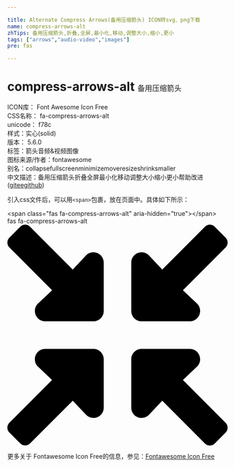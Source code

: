 ```yaml
---

title: Alternate Compress Arrows(备用压缩箭头) ICON转svg、png下载
name: compress-arrows-alt
zhTips: 备用压缩箭头,折叠,全屏,最小化,移动,调整大小,缩小,更小
tags: ["arrows","audio-video","images"]
pre: fas

---
```


# compress-arrows-alt  <small style="font-size: 60%;font-weight: 100">备用压缩箭头</small>


<div class="detail-page">
<p>
<span>
ICON库：
<span class="badge-secondary badge">Font Awesome Icon Free</span> 
</span>
<br/>
<span>
CSS名称：
<span class="badge-secondary badge">fa-compress-arrows-alt</span> 
</span>
<br/>
<span>
unicode：
<span class="badge-secondary badge">f78c</span> 
<copy-btn content='f78c' btn-title=""></copy-btn>
<copy-btn :content='String.fromCodePoint(parseInt("f78c", 16))' btn-title="复制U"></copy-btn>
</span><br/><span>样式：<span class="badge-light badge">实心(solid)</span></span>
<br/>
<span>
版本：
<span class="badge-secondary badge">5.6.0</span> 
</span><br/><span>标签：<span class="badge-light badge"><router-link to="/tags/arrows.html">箭头</router-link></span><span class="badge-light badge"><router-link to="/tags/audio-video.html">音频&视频</router-link></span><span class="badge-light badge"><router-link to="/tags/images.html">图像</router-link></span></span>
<br/>
<span>图标来源/作者：<span class="badge-light badge">fontawesome</span></span> 
<br/>
<span>别名：<span class="badge-light badge">collapse</span><span class="badge-light badge">fullscreen</span><span class="badge-light badge">minimize</span><span class="badge-light badge">move</span><span class="badge-light badge">resize</span><span class="badge-light badge">shrink</span><span class="badge-light badge">smaller</span></span><br/><span class="zh-detail">中文描述：<span class="badge-primary badge">备用压缩箭头</span><span class="badge-primary badge">折叠</span><span class="badge-primary badge">全屏</span><span class="badge-primary badge">最小化</span><span class="badge-primary badge">移动</span><span class="badge-primary badge">调整大小</span><span class="badge-primary badge">缩小</span><span class="badge-primary badge">更小</span><span class="help-link"><span>帮助改进</span>(<a href="https://gitee.com/liuwave/icon-helper/edit/master/json/fontawesome/solid/compress-arrows-alt.json" target="_blank" rel="noopener noreferrer">gitee</a><a href="https://github.com/liuwave/icon-helper/edit/master/json/fontawesome/solid/compress-arrows-alt.json" target="_blank" rel="noopener noreferrer">github</a></span>)</span><br/>
</p>
</div>
<div class="alert alert-dark">
  <i class="fas fa-compress-arrows-alt fa-xs"></i>
  <i class="fas fa-compress-arrows-alt fa-sm"></i>
  <i class="fas fa-compress-arrows-alt fa-lg"></i>
  <i class="fas fa-compress-arrows-alt fa-2x"></i>
  <i class="fas fa-compress-arrows-alt fa-3x"></i>
  <i class="fas fa-compress-arrows-alt fa-5x"></i>
  <i class="fas fa-compress-arrows-alt fa-7x"></i>
</div>
<div>
  <p>引入css文件后，可以用<code>&lt;span&gt;</code>包裹，放在页面中。具体如下所示：    
  </p>
  <div class="alert alert-primary" style="font-size: 14px">
    &lt;span class="fas fa-compress-arrows-alt" aria-hidden="true"&gt;&lt;/span&gt;
    <copy-btn content='<span class="fas fa-compress-arrows-alt" aria-hidden="true"></span>'></copy-btn>
  </div>
  <div class="alert alert-secondary">
    <i class="fas fa-compress-arrows-alt"
    style="font-size: 24px"
    aria-hidden="true"></i> fas fa-compress-arrows-alt
    <copy-btn content="fas fa-compress-arrows-alt" btn-title="复制图标名称"></copy-btn>
  </div>
</div>
<div id="svg" class="svg-wrap">
<svg xmlns="http://www.w3.org/2000/svg" viewBox="0 0 512 512"><path d="M200 288H88c-21.4 0-32.1 25.8-17 41l32.9 31-99.2 99.3c-6.2 6.2-6.2 16.4 0 22.6l25.4 25.4c6.2 6.2 16.4 6.2 22.6 0L152 408l31.1 33c15.1 15.1 40.9 4.4 40.9-17V312c0-13.3-10.7-24-24-24zm112-64h112c21.4 0 32.1-25.9 17-41l-33-31 99.3-99.3c6.2-6.2 6.2-16.4 0-22.6L481.9 4.7c-6.2-6.2-16.4-6.2-22.6 0L360 104l-31.1-33C313.8 55.9 288 66.6 288 88v112c0 13.3 10.7 24 24 24zm96 136l33-31.1c15.1-15.1 4.4-40.9-17-40.9H312c-13.3 0-24 10.7-24 24v112c0 21.4 25.9 32.1 41 17l31-32.9 99.3 99.3c6.2 6.2 16.4 6.2 22.6 0l25.4-25.4c6.2-6.2 6.2-16.4 0-22.6L408 360zM183 71.1L152 104 52.7 4.7c-6.2-6.2-16.4-6.2-22.6 0L4.7 30.1c-6.2 6.2-6.2 16.4 0 22.6L104 152l-33 31.1C55.9 198.2 66.6 224 88 224h112c13.3 0 24-10.7 24-24V88c0-21.3-25.9-32-41-16.9z"/></svg>
</div>
<detail full-name='fa-compress-arrows-alt'></detail>
    
<div><p>更多关于  Fontawesome Icon Free的信息，参见：<a target="_blank" href="https://iconhelper.cn/fontawesome.html">Fontawesome Icon Free</a>
</p></div>
